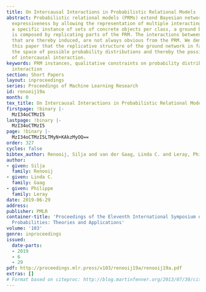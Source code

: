 ```yaml
---
title: On Intercausal Interactions in Probabilistic Relational Models
abstract: Probabilistic relational models (PRMs) extend Bayesian networks beyond propositional
  expressiveness by allowing the representation of multiple interacting classes. For
  a specific instance of sets of concrete objects per class, a ground Bayesian network
  is composed by replicating parts of the PRM. The interactions between the objects
  that are thereby induced, are not always obvious from the PRM. We demonstrate in
  this paper that the replicative structure of the ground network in fact constrains
  the space of possible probability distributions and thereby the possible patterns
  of intercausal interaction.
keywords: PRM instances, qualitative constraints on probability distributions, intercausal
  interaction
section: Short Papers
layout: inproceedings
series: Proceedings of Machine Learning Research
id: renooij19a
month: 0
tex_title: On Intercausal Interactions in Probabilistic Relational Models
firstpage: !binary |-
  MzI34oCTMzI5
lastpage: !binary |-
  MzI34oCTMzI5
page: !binary |-
  MzI34oCTMzI5LTMyN+KAkzMyOQ==
order: 327
cycles: false
bibtex_author: Renooij, Silja and van der Gaag, Linda C. and Leray, Philippe
author:
- given: Silja
  family: Renooij
- given: Linda C.
  family: Gaag
- given: Philippe
  family: Leray
date: 2019-06-29
address: 
publisher: PMLR
container-title: 'Proceedings of the Eleventh International Symposium on Imprecise
  Probabilities: Theories and Applications'
volume: '103'
genre: inproceedings
issued:
  date-parts:
  - 2019
  - 6
  - 29
pdf: http://proceedings.mlr.press/v103/renooij19a/renooij19a.pdf
extras: []
# Format based on citeproc: http://blog.martinfenner.org/2013/07/30/citeproc-yaml-for-bibliographies/
---
```

